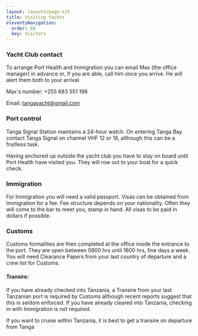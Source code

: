 ```yaml
---
layout: layouts/page.njk
title: Visiting Yachts
eleventyNavigation:
  order: 50
  key: Visitors
---
```

### Yacht Club contact

To arrange Port Health and Immigration you can email Max (the office manager) in advance or, if you are able, call him once you arrive.  He will alert them both to your arrival.  

Max's number: +255 683 551 196

Email: tangayacht@gmail.com

### Port control

Tanga Signal Station maintains a 24-hour watch.  On entering Tanga Bay contact Tanga Signal on channel VHF 12 or 16, although this can be a fruitless task. 

Having anchored up outside the yacht club you have to stay on board until Port Health have visited you.  They will row out to your boat for a quick check.  

### Immigration

For Immigration you will need a valid passport.  Visas can be obtained from Immigration for a fee.  Fee structure depends on your nationality.  Often they will come to the bar to meet you, stamp in hand.  All visas to be paid in dollars if possible.  

### Customs

Customs formalities are then completed at the office inside the entrance to the port.  They are open between 0800 hrs until 1600 hrs, five days a week.  You will need Clearance Papers from your last country of departure and a crew list for Customs.

#### Transire:

If you have already checked into Tanzania, a Transire from your last Tanzanian port is required by Customs although recent reports suggest that this is seldom enforced.  If you have already cleared into Tanzania, checking in with Immigration is not required.

If you want to cruise within Tanzania, it is best to get a transire on departure from Tanga